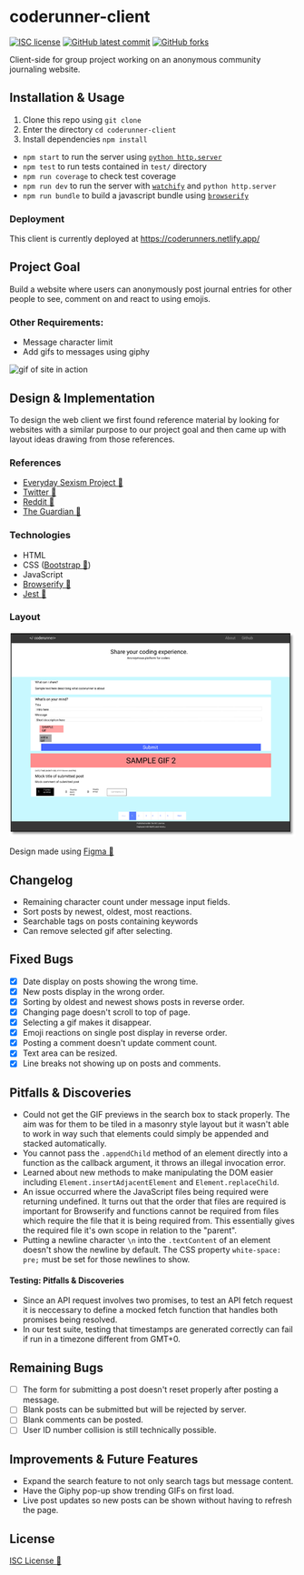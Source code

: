 # coderunner-client

<!-- badges -->
[![ISC license](https://img.shields.io/badge/License-ISC-blue.svg)](https://www.isc.org/licenses/)
[![GitHub latest commit](https://img.shields.io/github/last-commit/rxdvd/coderunner-client.svg)](https://github.com/rxdvd/coderunner-client/commit/)
[![GitHub forks](https://img.shields.io/github/forks/rxdvd/coderunner-client.svg)](https://github.com/rxdvd/coderunner-client)

Client-side for group project working on an anonymous community journaling website.

## Installation & Usage

1. Clone this repo using `git clone`
2. Enter the directory `cd coderunner-client`
3. Install dependencies `npm install`
   
* `npm start` to run the server using [`python http.server`](https://docs.python.org/3/library/http.server.html#http-server-cli)
* `npm test` to run tests contained in `test/` directory
* `npm run coverage` to check test coverage
* `npm run dev` to run the server with [`watchify`](https://www.npmjs.com/package/watchify) and `python http.server`
* `npm run bundle` to build a javascript bundle using [`browserify`](https://www.npmjs.com/package/browserify)

### Deployment

This client is currently deployed at https://coderunners.netlify.app/

## Project Goal

Build a website where users can anonymously post journal entries for other people to see, comment on and react to using emojis.

### Other Requirements:

* Message character limit
* Add gifs to messages using giphy

![gif of site in action](assets/hommer.gif)

## Design & Implementation

To design the web client we first found reference material by looking for websites with a similar purpose to our project goal and then came up with layout ideas drawing from those references.

### References

* [Everyday Sexism Project 🔗](https://everydaysexism.com/)
* [Twitter 🔗](https://twitter.com/)
* [Reddit 🔗](https://www.reddit.com/)
* [The Guardian 🔗](https://www.theguardian.com/)

### Technologies

* HTML
* CSS ([Bootstrap 🔗](https://getbootstrap.com/))
* JavaScript
* [Browserify 🔗](https://browserify.org/)
* [Jest 🔗](https://jestjs.io/)

### Layout

![Figma Design](assets/figma.png)

Design made using [Figma 🔗](https://www.figma.com/)

## Changelog

* Remaining character count under message input fields.
* Sort posts by newest, oldest, most reactions.
* Searchable tags on posts containing keywords
* Can remove selected gif after selecting.

## Fixed Bugs

- [x] Date display on posts showing the wrong time.
- [x] New posts display in the wrong order.
- [x] Sorting by oldest and newest shows posts in reverse order.
- [x] Changing page doesn't scroll to top of page.
- [x] Selecting a gif makes it disappear.
- [x] Emoji reactions on single post display in reverse order.
- [x] Posting a comment doesn't update comment count.
- [x] Text area can be resized.
- [x] Line breaks not showing up on posts and comments.

## Pitfalls & Discoveries

* Could not get the GIF previews in the search box to stack properly. The aim was for them to be tiled in a masonry style layout but it wasn't able to work in way such that elements could simply be appended and stacked automatically.
* You cannot pass the `.appendChild` method of an element directly into a function as the callback argument, it throws an illegal invocation error.
* Learned about new methods to make manipulating the DOM easier including `Element.insertAdjacentElement` and `Element.replaceChild`.
* An issue occurred where the JavaScript files being required were returning undefined. It turns out that the order that files are required is important for Browserify and functions cannot be required from files which require the file that it is being required from. This essentially gives the required file it's own scope in relation to the "parent".
* Putting a newline character `\n` into the `.textContent` of an element doesn't show the newline by default. The CSS property `white-space: pre;` must be set for those newlines to show.

#### Testing: Pitfalls & Discoveries

* Since an API request involves two promises, to test an API fetch request it is neccessary to define a mocked fetch function that handles both promises being resolved.
* In our test suite, testing that timestamps are generated correctly can fail if run in a timezone different from GMT+0.

## Remaining Bugs

- [ ] The form for submitting a post doesn't reset properly after posting a message.
- [ ] Blank posts can be submitted but will be rejected by server.
- [ ] Blank comments can be posted.
- [ ] User ID number collision is still technically possible.

## Improvements & Future Features

* Expand the search feature to not only search tags but message content.
* Have the Giphy pop-up show trending GIFs on first load.
* Live post updates so new posts can be shown without having to refresh the page.

## License

[ISC License 🔗](https://www.isc.org/licenses/)
